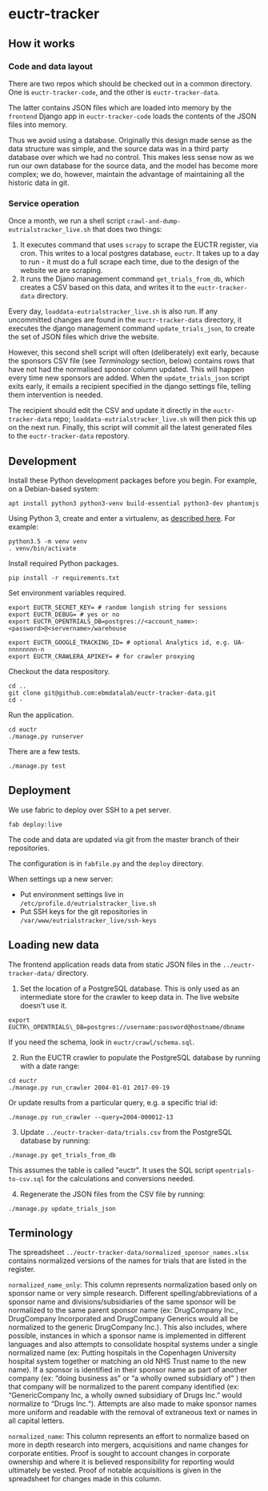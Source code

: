 # euctr-tracker

## How it works

### Code and data layout

There are two repos which should be checked out in a common directory.
One is `euctr-tracker-code`, and the other is `euctr-tracker-data`.

The latter contains JSON files which are loaded into memory by the
`frontend` Django app in `euctr-tracker-code` loads the contents of
the JSON files into memory.

Thus we avoid using a database. Originally this design made sense as
the data structure was simple, and the source data was in a third
party database over which we had no control.  This makes less sense
now as we run our own database for the source data, and the model has
become more complex; we do, however, maintain the advantage of
maintaining all the historic data in git.

### Service operation

Once a month, we run a shell script
`crawl-and-dump-eutrialstracker_live.sh` that does two things:

1. It executes command that uses `scrapy` to scrape the EUCTR
register, via cron.  This writes to a local postgres database,
`euctr`.  It takes up to a day to run - it must do a full scrape each
time, due to the design of the website we are scraping.
2. It runs the Djano management command `get_trials_from_db`, which
creates a CSV based on this data, and writes it to the
`euctr-tracker-data` directory.

Every day, `loaddata-eutrialstracker_live.sh` is also run. If
any uncommitted changes are found in the `euctr-tracker-data`
directory, it executes the django management command
`update_trials_json`, to create the set of JSON files which drive the
website.

However, this second shell script will often (deliberately) exit
early, because the sponsors CSV file (see *Terminology* section,
below) contains rows that have not had the normalised sponsor column
updated. This will happen every time new sponsors are added. When the
`update_trials_json` script exits early, it emails a recipient
specified in the django settings file, telling them intervention is
needed.

The recipient should edit the CSV and update it directly in the
`euctr-tracker-data` repo; `loaddata-eutrialstracker_live.sh` will
then pick this up on the next run.  Finally, this script will commit
all the latest generated files to the `euctr-tracker-data` repostory.


## Development

Install these Python development packages before you begin. For
example, on a Debian-based system:

```
apt install python3 python3-venv build-essential python3-dev phantomjs
```

Using Python 3, create and enter a virtualenv, as [described
here](https://docs.djangoproject.com/en/1.10/intro/contributing/).
For example:

```
python3.5 -m venv venv
. venv/bin/activate
```

Install required Python packages.

```
pip install -r requirements.txt
```

Set environment variables required.

```
export EUCTR_SECRET_KEY= # random longish string for sessions
export EUCTR_DEBUG= # yes or no
export EUCTR_OPENTRIALS_DB=postgres://<account_name>:<password>@<servername>/warehouse

export EUCTR_GOOGLE_TRACKING_ID= # optional Analytics id, e.g. UA-nnnnnnnn-n
export EUCTR_CRAWLERA_APIKEY= # for crawler proxying
```

Checkout the data respository.

```
cd ..
git clone git@github.com:ebmdatalab/euctr-tracker-data.git
cd -
```
Run the application.

```
cd euctr
./manage.py runserver
```

There are a few tests.

```
./manage.py test
```

## Deployment

We use fabric to deploy over SSH to a pet server.

```
fab deploy:live
```

The code and data are updated via git from the master branch
of their repositories.

The configuration is in `fabfile.py` and the `deploy` directory.

When settings up a new server:
* Put environment settings live in `/etc/profile.d/eutrialstracker_live.sh`
* Put SSH keys for the git repositories in `/var/www/eutrialstracker_live/ssh-keys`


## Loading new data

The frontend application reads data from static JSON files in
the `../euctr-tracker-data/` directory.

1. Set the location of a PostgreSQL database. This is only used as
an intermediate store for the crawler to keep data in. The live website
doesn't use it.

```
export EUCTR\_OPENTRIALS\_DB=postgres://username:password@hostname/dbname
```

If you need the schema, look in `euctr/crawl/schema.sql`.

2. Run the EUCTR crawler to populate the PostgreSQL database by running
with a date range:

```
cd euctr
./manage.py run_crawler 2004-01-01 2017-09-19
```

Or update results from a particular query, e.g. a specific trial id:

```
./manage.py run_crawler --query=2004-000012-13
```

3. Update `../euctr-tracker-data/trials.csv` from the PostgreSQL
database by running:

```
./manage.py get_trials_from_db
```

This assumes the table is called "euctr". It uses the SQL script
`opentrials-to-csv.sql` for the calculations and conversions needed.

4. Regenerate the JSON files from the CSV file by running:

```
./manage.py update_trials_json
```


## Terminology

The spreadsheet `../euctr-tracker-data/normalized_sponsor_names.xlsx` contains
normalized versions of the names for trials that are listed in the register.

`normalized_name_only`: This column represents normalization based only on
sponsor name or very simple research. Different spelling/abbreviations of a
sponsor name and divisions/subsidiaries of the same sponsor will be normalized
to the same parent sponsor name (ex: DrugCompany Inc., DrugCompany Incorporated
and DrugCompany Generics would all be normalized to the generic DrugCompany
Inc.). This also includes, where possible, instances in which a sponsor name is
implemented in different languages and also attempts to consolidate hospital
systems under a single normalized name (ex: Putting hospitals in the Copenhagen
University hospital system together or matching an old NHS Trust name to the
new name). If a sponsor is identified in their sponsor name as part of another
company (ex: “doing business as” or “a wholly owned subsidiary of” ) then that
company will be normalized to the parent company identified (ex:
“GenericCompany Inc, a wholly owned subsidiary of Drugs Inc.” would normalize
to “Drugs Inc.“). Attempts are also made to make sponsor names more uniform and
readable with the removal of extraneous text or names in all capital letters.

`normalized_name`: This column represents an effort to normalize based on more in
depth research into mergers, acquisitions and name changes for corporate
entities. Proof is sought to account changes in corporate ownership and where
it is believed responsibility for reporting would ultimately be vested. Proof
of notable acquisitions is given in the spreadsheet for changes made in this
column.
